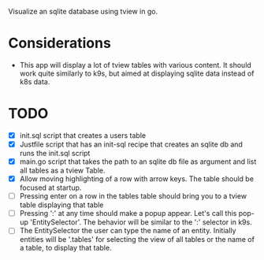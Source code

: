 Visualize an sqlite database using tview in go.

# Considerations

- This app will display a lot of tview tables with various content. It should work quite similarly to k9s, but aimed at displaying sqlite data instead of k8s data.

# TODO

- [x] init.sql script that creates a users table
- [x] Justfile script that has an init-sql recipe that creates an sqlite db and runs the init.sql script
- [x] main.go script that takes the path to an sqlite db file as argument and list all tables as a tview Table.
- [x] Allow moving highlighting of a row with arrow keys. The table should be focused at startup.
- [ ] Pressing enter on a row in the tables table should bring you to a tview table displaying that table
- [ ] Pressing ':' at any time should make a popup appear. Let's call this pop-up 'EntitySelector'. The behavior will be similar to the ':' selector in k9s.
- [ ] The EntitySelector the user can type the name of an entity. Initially entities will be '.tables' for selecting the view of all tables or the name of a table, to display that table.